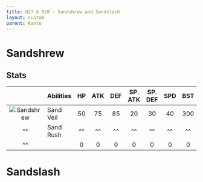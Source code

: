 ```yaml
---
title: 027 & 028 - Sandshrew and Sandslash
layout: custom
parent: Kanto
---
```


# Sandshrew
## Stats

|                                                                                    | Abilities | HP | ATK | DEF | SP. ATK | SP. DEF | SPD | BST |
|:----------------------------------------------------------------------------------:|:----------|:--:|:---:|:---:|:-------:|:-------:|:---:|:---:|
| ![Sandshrew](https://img.pokemondb.net/sprites/ruby-sapphire/normal/sandshrew.png) | Sand Veil | 50 | 75  | 85  | 20      | 30      | 40  | 300 |
| ^^                                                                                 | Sand Rush | ^^ | ^^  | ^^  | ^^      | ^^      | ^^  | ^^  |
| ^^                                                                                 |           | 0  | 0   | 0   | 0       | 0       | 0   | 0   |

# Sandslash